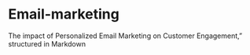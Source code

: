 # Email-marketing
The impact of Personalized Email Marketing on Customer Engagement,” structured in Markdown
